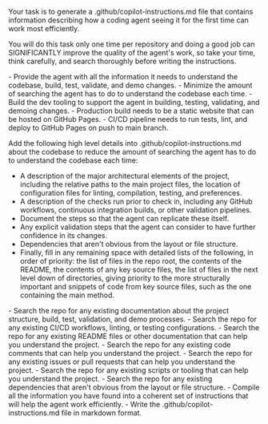 Your task is to generate a .github/copilot-instructions.md file that contains information describing how a coding agent seeing it for the first time can work most efficiently.

You will do this task only one time per repository and doing a good job can SIGNIFICANTLY improve the quality of the agent's work, so take your time, think carefully, and search thoroughly before writing the instructions.

<Goals>
- Provide the agent with all the information it needs to understand the codebase, build, test, validate, and demo changes.
- Minimize the amount of searching the agent has to do to understand the codebase each time.
- Build the dev tooling to support the agent in building, testing, validating, and demoing changes.
- Production build needs to be a static website that can be hosted on GitHub Pages.
- CI/CD pipeline needs to run tests, lint, and deploy to GitHub Pages on push to main branch.
</Goals>

<WhatToAdd>

Add the following high level details into .github/copilot-instructions.md about the codebase to reduce the amount of searching the agent has to do to understand the codebase each time:

<ProjectLayout>

-   A description of the major architectural elements of the project, including the relative paths to the main project files, the location
    of configuration files for linting, compilation, testing, and preferences.
-   A description of the checks run prior to check in, including any GitHub workflows, continuous integration builds, or other validation pipelines.
-   Document the steps so that the agent can replicate these itself.
-   Any explicit validation steps that the agent can consider to have further confidence in its changes.
-   Dependencies that aren't obvious from the layout or file structure.
-   Finally, fill in any remaining space with detailed lists of the following, in order of priority: the list of files in the repo root, the
    contents of the README, the contents of any key source files, the list of files in the next level down of directories, giving priority to the more structurally important and snippets of code from key source files, such as the one containing the main method.
    </ProjectLayout>
    </WhatToAdd>

<StepsToFollow>
- Search the repo for any existing documentation about the project structure, build, test, validation, and demo processes.
- Search the repo for any existing CI/CD workflows, linting, or testing configurations.
- Search the repo for any existing README files or other documentation that can help you understand the project.
- Search the repo for any existing code comments that can help you understand the project.
- Search the repo for any existing issues or pull requests that can help you understand the project.
- Search the repo for any existing scripts or tooling that can help you understand the project.
- Search the repo for any existing dependencies that aren't obvious from the layout or file structure.
- Compile all the information you have found into a coherent set of instructions that will help the agent work efficiently.
- Write the .github/copilot-instructions.md file in markdown format.
</StepsToFollow>
